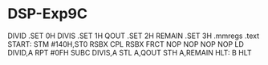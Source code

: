 # DSP-Exp9C
DIVID .SET 0H
DIVIS .SET 1H
QOUT .SET 2H
REMAIN .SET 3H
.mmregs
.text
START:
STM #140H,ST0
RSBX CPL
RSBX FRCT
NOP
NOP
NOP
NOP
LD DIVID,A
RPT #0FH
SUBC DIVIS,A
STL A,QOUT
STH A,REMAIN
HLT: B HLT
